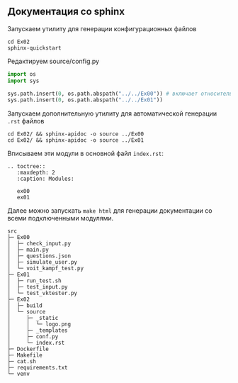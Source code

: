 ## Документация со sphinx

Запускаем утилиту для генерации конфигурационных файлов
```
cd Ex02
sphinx-quickstart
```

Редактируем source/config.py

```python
import os
import sys

sys.path.insert(0, os.path.abspath("../../Ex00")) # включает относительные пути для подключения нужных модулей
sys.path.insert(0, os.path.abspath("../../Ex01"))
```

Запускаем дополнительную утилиту для автоматической генерации `.rst` файлов

```
cd Ex02/ && sphinx-apidoc -o source ../Ex00
cd Ex02/ && sphinx-apidoc -o source ../Ex01
```

Вписываем эти модули в основной файл `index.rst`:

```
.. toctree::
   :maxdepth: 2
   :caption: Modules:

   ex00
   ex01
```

Далее можно запускать `make html` для генерации документации со всеми подключенными модулями.


```
src
├─ Ex00
│  ├─ check_input.py
│  ├─ main.py
│  ├─ questions.json
│  ├─ simulate_user.py
│  └─ voit_kampf_test.py
├─ Ex01
│  ├─ run_test.sh
│  ├─ test_input.py
│  └─ test_vktester.py
├─ Ex02
│  ├─ build
│  └─ source
│     ├─ _static
│     │  └─ logo.png
│     ├─ _templates
│     ├─ conf.py
│     └─ index.rst
├─ Dockerfile
├─ Makefile
├─ cat.sh
├─ requirements.txt
└─ venv

```